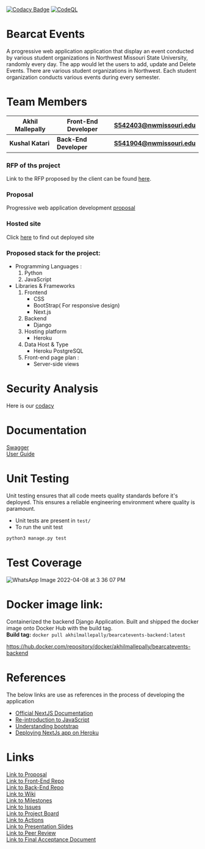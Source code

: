 [![Codacy Badge](https://app.codacy.com/project/badge/Grade/588bf963333c4e9d8aacd02f53c3744b)](https://www.codacy.com/gh/akhilmallepally/bearcat-events/dashboard?utm_source=github.com&amp;utm_medium=referral&amp;utm_content=akhilmallepally/bearcat-events&amp;utm_campaign=Badge_Grade)   [![CodeQL](https://github.com/akhilmallepally/bearcat-events/actions/workflows/codeql-analysis.yml/badge.svg?branch=main)](https://github.com/akhilmallepally/bearcat-events/actions/workflows/codeql-analysis.yml)

# Bearcat Events
A progressive web application application that display an event conducted by various student organizations in Northwest Missouri State University, randomly every day. The app would let the users to add, update and Delete Events. There are various student organizations in Northwest. Each student organization conducts various events during every semester.

# Team Members
|Akhil Mallepally   |Front-End Developer|S542403@nwmissouri.edu   |
|   ---            |---       |---           |
| <b>Kushal Katari</b>     |<b>Back-End Developer</b>|  <b>S541904@nwmissouri.edu</b> |
### RFP of ths project
Link to the RFP proposed by the client can be found [here](https://github.com/pramod096/Bearcat-Events/blob/main/RFP.md).

### Proposal
Progressive web application development [proposal](https://github.com/kushalkatari/Proposal5B-BearcatE/blob/main/Proposal.md)   

### Hosted site
Click [here](https://bearcat-events.herokuapp.com/) to find out deployed site

### Proposed stack for the project:   
* Programming Languages :   
  1. Python
  1. JavaScript
* Libraries & Frameworks   
  1. Frontend
      * CSS
      * BootStrap( For responsive design)
      * Next.js
  2. Backend
      * Django
  3. Hosting platform
      * Heroku
  4. Data Host & Type
      * Heroku PostgreSQL
  5. Front-end page plan :
      * Server-side views

# Security Analysis
Here is our [codacy](https://app.codacy.com/gh/akhilmallepally/bearcat-events/dashboard?utm_source=github.com&utm_medium=referral&utm_content=akhilmallepally/bearcat-events&utm_campaign=Badge_Grade) 

# Documentation
[Swagger](https://bearcateve.herokuapp.com/swagger/)</br>
[User Guide](https://akhilmallepally.github.io/bearcat-events-doc/)

# Unit Testing   
 Unit testing ensures that all code meets quality standards before it's deployed. This ensures a reliable engineering environment where quality is paramount.
- Unit tests are present in `test/`
- To run the unit test
```bash
python3 manage.py test
```
# Test Coverage
![WhatsApp Image 2022-04-08 at 3 36 07 PM](https://user-images.githubusercontent.com/35985697/162553197-89c01e0f-3b60-4790-b5cb-ee8f4f1aa5e9.jpeg)


# Docker image link:   
Containerized the backend Django Application. Built and shipped the docker image onto Docker Hub with the build tag.   
**Build tag:**    ```docker pull akhilmallepally/bearcatevents-backend:latest```   

https://hub.docker.com/repository/docker/akhilmallepally/bearcatevents-backend   

# References

The below links are use as references in the process of developing the application


- [Official NextJS Documentation][1]
- [Re-introduction to JavaScript][2]
- [Understanding bootstrap][3]
- [Deploying NextJs app on Heroku][4]

[1]: https://nextjs.org/learn/basics/create-nextjs-app
[2]: https://developer.mozilla.org/en-US/docs/Web/JavaScript/A_re-introduction_to_JavaScript
[3]: https://uxplanet.org/how-the-bootstrap-4-grid-works-a1b04703a3b7
[4]: https://mariestarck.com/deploy-your-next-js-app-to-heroku-in-5-minutes/

# Links
[Link to Proposal](https://github.com/kushalkatari/Proposal5B-BearcatE/blob/main/Proposal.md)</br>
[Link to Front-End Repo](https://github.com/akhilmallepally/bearcat-events/tree/main/app)</br>
[Link to Back-End Repo](https://github.com/akhilmallepally/bearcat-events/tree/main/backend)</br>
[Link to Wiki](https://github.com/akhilmallepally/bearcat-events/wiki)</br>
[Link to Milestones](https://github.com/akhilmallepally/bearcat-events/milestones)</br>
[Link to Issues](https://github.com/akhilmallepally/bearcat-events/issues)</br>
[Link to Project Board](https://github.com/akhilmallepally/bearcat-events/projects/1)</br>
[Link to Actions](https://github.com/akhilmallepally/bearcat-events/actions)</br>
[Link to Presentation Slides](https://github.com/akhilmallepally/bearcat-events/blob/main/Final%20Presentation%20.pptx)</br>
[Link to Peer Review](https://github.com/akhilmallepally/bearcat-events/blob/main/Peer%20Reviews.docx)</br>
[Link to Final Acceptance Document](https://github.com/akhilmallepally/bearcat-events/blob/main/FINAL%20ACCEPTENCE%20DOCUMENT.docx)
